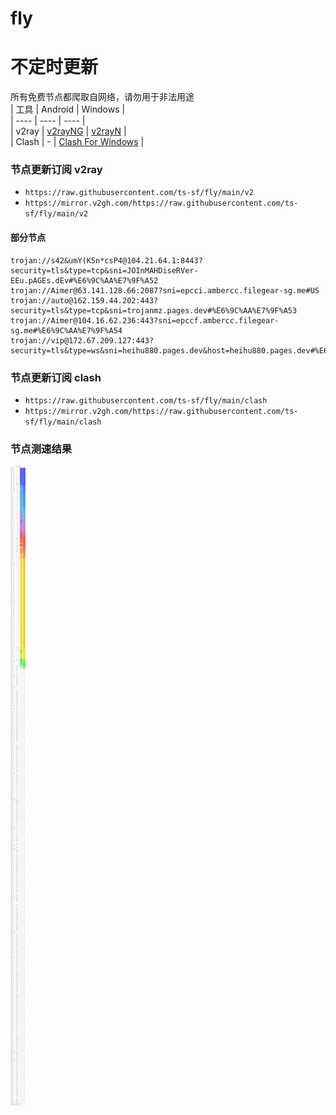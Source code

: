 # fly
# 不定时更新
所有免费节点都爬取自网络，请勿用于非法用途  
|  工具  | Android  | Windows  |  
|  ----  | ----   | ----  |  
| v2ray  | [v2rayNG](https://github.com/2dust/v2rayNG/releases) | [v2rayN](https://github.com/2dust/v2rayN/releases) |  
| Clash  | - | [Clash For Windows](https://github.com/2dust/clashN/releases) | 
  
### 节点更新订阅  v2ray
- `https://raw.githubusercontent.com/ts-sf/fly/main/v2`  
- `https://mirror.v2gh.com/https://raw.githubusercontent.com/ts-sf/fly/main/v2`  

#### 部分节点  
``` 
trojan://s42&umY(K5n*csP4@104.21.64.1:8443?security=tls&type=tcp&sni=JOInMAHDiseRVer-EEu.pAGEs.dEv#%E6%9C%AA%E7%9F%A52
trojan://Aimer@63.141.128.66:2087?sni=epcci.ambercc.filegear-sg.me#US
trojan://auto@162.159.44.202:443?security=tls&type=tcp&sni=trojanmz.pages.dev#%E6%9C%AA%E7%9F%A53
trojan://Aimer@104.16.62.236:443?sni=epccf.ambercc.filegear-sg.me#%E6%9C%AA%E7%9F%A54
trojan://vip@172.67.209.127:443?security=tls&type=ws&sni=heihu880.pages.dev&host=heihu880.pages.dev#%E6%9C%AA%E7%9F%A55
```
### 节点更新订阅  clash
- `https://raw.githubusercontent.com/ts-sf/fly/main/clash`  
- `https://mirror.v2gh.com/https://raw.githubusercontent.com/ts-sf/fly/main/clash`  

### 节点测速结果
![image](traffic.png)
